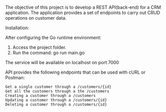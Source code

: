 
The objective of this project is to develop a REST API(back-end) for a CRM application.
The application provides a set of endpoints to carry out CRUD operations on customer data.

Installation:

After configuring the Go runtime environment:

1. Access the project folder.
2. Run the command: 
    go run main.go


The service will be available on localhost on port 7000

API provides the following endpoints that can be used with cURL or Postman:

    Get a single customer through a /customers/{id}
    Get all the customers through a the /customers
    Creating a customer through a /customers
    Updating a customer through a /customers/{id}
    Deleting a customer through a /customers/{id}